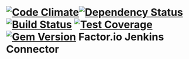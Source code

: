 [![Code Climate](https://codeclimate.com/github/factor-io/connector-jenkins.png)](https://codeclimate.com/github/factor-io/connector-jenkins)[![Dependency Status](https://gemnasium.com/factor-io/connector-jenkins.svg)](https://gemnasium.com/factor-io/connector-jenkins)
[![Build Status](https://travis-ci.org/factor-io/connector-jenkins.svg)](https://travis-ci.org/factor-io/connector-jenkins)
[![Test Coverage](https://codeclimate.com/github/factor-io/connector-jenkins/badges/coverage.svg)](https://codeclimate.com/github/factor-io/connector-jenkins)
[![Gem Version](https://badge.fury.io/rb/factor-connector-jenkins.svg)](http://badge.fury.io/rb/factor-connector-jenkins)
Factor.io Jenkins Connector
======================
